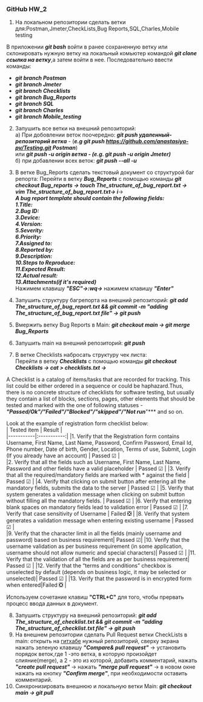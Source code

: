 ### **GitHub HW_2**

1. На локальном репозитории сделать ветки для:Postman,Jmeter,CheckLists,Bug Reports,SQL,Charles,Mobile testing

В приложении ***git bash*** войти в ранее сохраненную ветку или склонировать нужную ветку на локальный комьютер командой ***git clone ссылка на ветку***,а затем войти в нее. Последовательно ввести команды:<br>
- ***git branch Postman***<br>
- ***git branch Jmeter***<br>
- ***git branch Checklists***<br>
- ***git branch Bug_Reports***<br>
- ***git branch SQL***<br>
- ***git branch Charles***<br>
- ***git branch Mobile_testing***

2. Запушить все ветки на внешний репозиторий:<br>
a) При добовлении веток поочередно:
***git push удаленный-репозиторий ветка*** - (***e.g git push https://github.com/anastasiya-pv/Testing.git Postman***) <br> или
***git push -u origin ветка - (e.g. git push -u origin Jmeter)***<br>
б) при добавлении всех веток: ***git push --all -u***

3. В ветке Bug_Reports сделать текстовый документ со структурой баг репорта:
Перейти в ветку ***Bug_Reports*** с помощью команды ***git checkout Bug_reports → touch The_structure_of_bug_report.txt → vim The_structure_of_bug_report.txt→ i***→ <br>
***A bug report template should contain the following fields:***<br>
***1.Title:***<br>
***2.Bug ID:***<br>
***3.Device:***<br>
***4.Version:***<br>
***5.Severity:***<br>
***6.Priority:***<br>
***7.Assigned to:***<br>
***8.Reported by:***<br>
***9.Description:***<br>
***10.Steps to Reproduce:***<br>
***11.Expected Result:***<br>
***12.Actual result:*** <br>
***13.Attachments(if it's required)*** <br>
Нажимем клавишу ***"ESC"→:wq→*** нажимем клавишу ***"Enter"***
4. Запушить структуру багрепорта на внешний репозиторий: ***git add The_structure_of_bug_report.txt && git commit -m "adding The_structure_of_bug_report.txt file" → git push***

5. Вмержить ветку Bug Reports в Main: ***git checkout main → git merge Bug_Reports***
6. Запушить main на внешний репозиторий: ***git push***
7. В ветке Checklists набросать структуру чек листа:<br> 
Перейти в ветку ***Checklists*** с помощью команды ***git checkout Checklists →   cat > checklists.txt →*** <br>

A Checklist is a catalog of items/tasks that are recorded for tracking. This list could be either ordered in a sequence or could be haphazard.Thus, there is no concrete structure of checklists for software testing, but usually they  contain a list of blocks, sections, pages, other elements that should be tested and marked with the one of following statuses -  ***"Passed/Ok"/"Failed"/"Blocked"/"skipped"/"Not run***"*** and so on.

Look at the example of  registration form checklist below:<br>
| Tested item | Result |  
|-----------|:-----------:|
|1. Verify that the Registration form contains Username, First Name, Last Name, Password, Confirm Password, Email Id, Phone number, Date of birth, Gender, Location, Terms of use, Submit, Login (If you already have an account) | Passed ☑  |   
|2. Verify that all the fields such as Username, First Name, Last Name, Password and other fields have a valid placeholder | Passed ☑ | 
|3. Verify that all the required/mandatory fields are marked with * against the field | Passed ☑ | 
|4. Verify that clicking on submit button after entering all the mandatory fields, submits the data to the server | Passed ☑ | 
|5. Verify that system generates a validation message when clicking on submit button without filling all the mandatory fields. | Passed ☑ | 
|6. Verify that entering blank spaces on mandatory fields lead to validation error | Passed ☑ | 
|7. Verify that case sensitivity of Username | Failed ❎ | 
|8. Verify that system generates a validation message when entering existing username | Passed ☑ |   
|9. Verify that the character limit in all the fields (mainly username and password) based on business requirement| Passed ☑| 
|10. Verify that the username validation as per business requirement (in some application, username should not allow numeric and special characters)| Passed ☑ | 
|11. Verify that the validation of all the fields are as per business requirement| Passed ☑  | 
|12. Verify that the “terms and conditions” checkbox is unselected by default (depends on business logic, it may be selected or unselected)| Passed ☑ | 
|13.  Verify that the password is in encrypted form when entered|Failed ❎ | 

Используем сочетание клавиш **"CTRL+C"** для того, чтобы прервать процесс ввода данных в документ.

8. Запушить структуру на внешний репозиторий: ***git add The_structure_of_checklist.txt && git commit -m "adding The_structure_of_checklist.txt file" → git push***
9. На внешнем репозитории сделать Pull Request ветки CheckLists в main: открыть на [гитхабе](https://github.com/) нужный репозиторий, сверху экрана нажать зеленую клавишу ***"Compare& pull request"*** → установить порядок веток,где 1 -это ветка, в которую произойдет слияние(merge), а 2  - это из которой, добавить комментарий, нажать ***"create pull request"*** → нажать ***"merge pull request"*** → в новом окне нажать на кнопку ***"Сonfirm merge"***, при необходимости оставить комментарий.  
10. Синхронизировать внешнюю и локальную ветки Main:  ***git checkout main → git pull***

